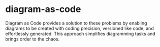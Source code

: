 # diagram-as-code
Diagram as Code provides a solution to these problems by enabling diagrams to be created with coding precision, versioned like code, and effortlessly generated. This approach simplifies diagramming tasks and brings order to the chaos.
